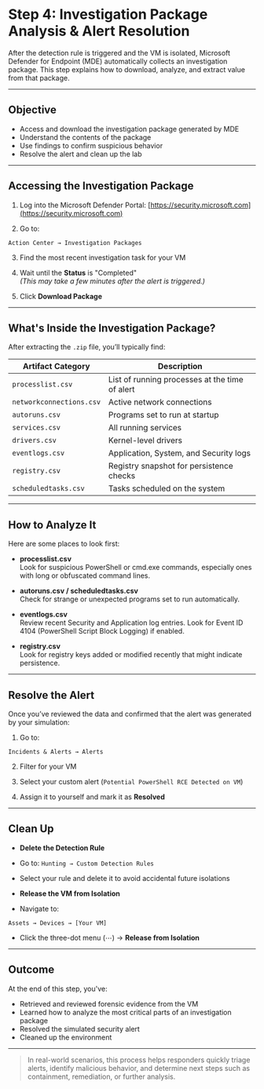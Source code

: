 # Step 4: Investigation Package Analysis & Alert Resolution

After the detection rule is triggered and the VM is isolated, Microsoft Defender for Endpoint (MDE) automatically collects an investigation package. This step explains how to download, analyze, and extract value from that package.

---

## Objective

- Access and download the investigation package generated by MDE
- Understand the contents of the package
- Use findings to confirm suspicious behavior
- Resolve the alert and clean up the lab

---

## Accessing the Investigation Package

1. Log into the Microsoft Defender Portal: [https://security.microsoft.com](https://security.microsoft.com)

2. Go to:
```
Action Center → Investigation Packages
```

3. Find the most recent investigation task for your VM

4. Wait until the **Status** is "Completed"  
*(This may take a few minutes after the alert is triggered.)*

5. Click **Download Package**

---

## What's Inside the Investigation Package?

After extracting the `.zip` file, you’ll typically find:

| Artifact Category     | Description |
|-----------------------|-------------|
| `processlist.csv`     | List of running processes at the time of alert |
| `networkconnections.csv` | Active network connections |
| `autoruns.csv`        | Programs set to run at startup |
| `services.csv`        | All running services |
| `drivers.csv`         | Kernel-level drivers |
| `eventlogs.csv`       | Application, System, and Security logs |
| `registry.csv`        | Registry snapshot for persistence checks |
| `scheduledtasks.csv`  | Tasks scheduled on the system |

---

## How to Analyze It

Here are some places to look first:

- **processlist.csv**  
Look for suspicious PowerShell or cmd.exe commands, especially ones with long or obfuscated command lines.

- **autoruns.csv / scheduledtasks.csv**  
Check for strange or unexpected programs set to run automatically.

- **eventlogs.csv**  
Review recent Security and Application log entries. Look for Event ID 4104 (PowerShell Script Block Logging) if enabled.

- **registry.csv**  
Look for registry keys added or modified recently that might indicate persistence.

---

## Resolve the Alert

Once you’ve reviewed the data and confirmed that the alert was generated by your simulation:

1. Go to:
```
Incidents & Alerts → Alerts
````

2. Filter for your VM

3. Select your custom alert (`Potential PowerShell RCE Detected on VM`)

4. Assign it to yourself and mark it as **Resolved**

---

## Clean Up

- **Delete the Detection Rule**
- Go to: `Hunting → Custom Detection Rules`
- Select your rule and delete it to avoid accidental future isolations

- **Release the VM from Isolation**
- Navigate to:
 ```
 Assets → Devices → [Your VM]
 ```
- Click the three-dot menu (⋯) → **Release from Isolation**

---

## Outcome

At the end of this step, you've:

- Retrieved and reviewed forensic evidence from the VM
- Learned how to analyze the most critical parts of an investigation package
- Resolved the simulated security alert
- Cleaned up the environment

---

> In real-world scenarios, this process helps responders quickly triage alerts, identify malicious behavior, and determine next steps such as containment, remediation, or further analysis.
